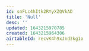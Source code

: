 ```yaml
---
id: snFLc4hItk2RYyXZQVkAD
title: 'Null'
desc: ''
updated: 1643215970785
created: 1643215964306
airtableId: recvK4h9xJnd3kg1o
---
```


